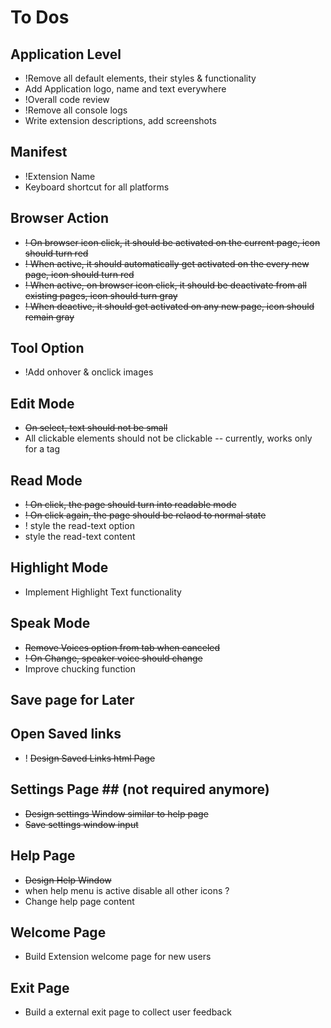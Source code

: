 # To Dos #

## Application Level ##
* !Remove all default elements, their styles & functionality
* Add Application logo, name and text everywhere
* !Overall code review
* !Remove all console logs
* Write extension descriptions, add screenshots

## Manifest ##
* !Extension Name
* Keyboard shortcut for all platforms

## Browser Action ##
* ~~! On browser icon click, it should be activated on the current page, icon should turn red~~
* ~~! When active, it should automatically get activated on the every new page, icon should turn red~~
* ~~! When active, on browser icon click, it should be deactivate from all existing pages, icon should turn gray~~
* ~~! When deactive, it should get activated on any new page, icon should remain gray~~

## Tool Option ##
* !Add onhover & onclick images

## Edit Mode ##
* ~~On select, text should not be small~~
* All clickable elements should not be clickable -- currently, works only for a tag

## Read Mode ##
* ~~! On click, the page should turn into readable mode~~
* ~~! On click again, the page should be relaod to normal state~~
* ! style the read-text option
* style the read-text content

## Highlight Mode ##
* Implement Highlight Text functionality

## Speak Mode ##
* ~~Remove Voices option from tab when canceled~~
* ~~! On Change, speaker voice should change~~
* Improve chucking function

## Save page for Later ##

## Open Saved links ##
* ! ~~Design Saved Links html Page~~

## Settings Page ## (not required anymore)
* ~~Design settings Window similar to help page~~
* ~~Save settings window input~~

## Help Page ##
* ~~Design Help Window~~
* when help menu is active disable all other icons ?
* Change help page content

## Welcome Page ##
* Build Extension welcome page for new users

## Exit Page ##
* Build a external exit page to collect user feedback
